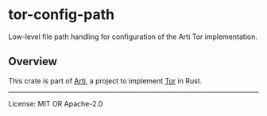 # tor-config-path

Low-level file path handling for configuration of the Arti Tor implementation.

## Overview

This crate is part of
[Arti](https://gitlab.torproject.org/tpo/core/arti/), a project to
implement [Tor](https://www.torproject.org/) in Rust.

---
License: MIT OR Apache-2.0

